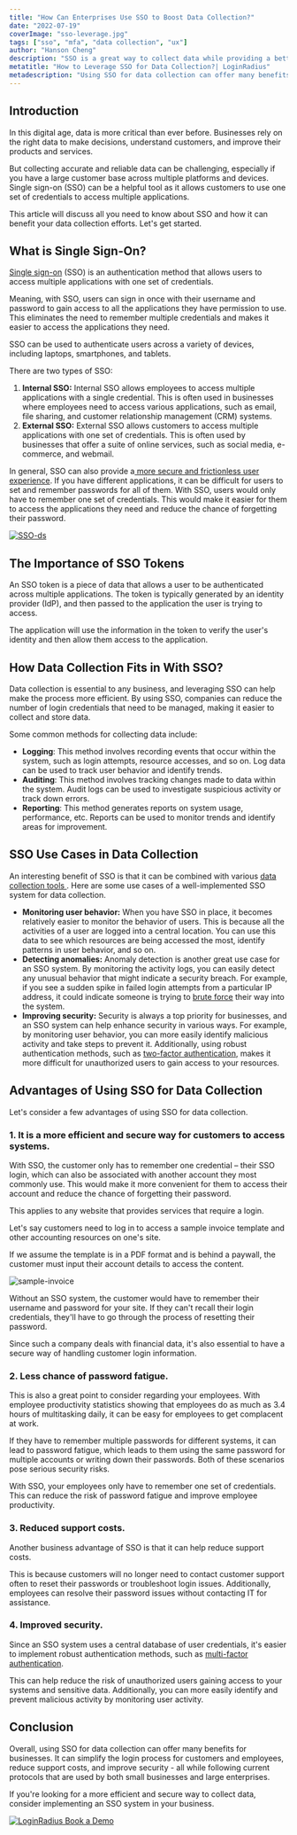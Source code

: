 ```yaml
---
title: "How Can Enterprises Use SSO to Boost Data Collection?"
date: "2022-07-19"
coverImage: "sso-leverage.jpg"
tags: ["sso", "mfa", "data collection", "ux"]
author: "Hanson Cheng"
description: "SSO is a great way to collect data while providing a better user experience and increasing security. This blog will help you get the most out of SSO for data collection, ensuring that your data is collected effectively and efficiently."
metatitle: "How to Leverage SSO for Data Collection?| LoginRadius"
metadescription: "Using SSO for data collection can offer many benefits for businesses. Read this blog to know all  about SSO and how it can benefit your data collection efforts."
---
```



## Introduction 

In this digital age, data is more critical than ever before. Businesses rely on the right data to make decisions, understand customers, and improve their products and services. 

But collecting accurate and reliable data can be challenging, especially if you have a large customer base across multiple platforms and devices. Single sign-on (SSO) can be a helpful tool as it allows customers to use one set of credentials to access multiple applications.

This article will discuss all you need to know about SSO and how it can benefit your data collection efforts. Let's get started.


## What is Single Sign-On?

[Single sign-on](https://www.loginradius.com/blog/identity/what-is-single-sign-on/) (SSO) is an authentication method that allows users to access multiple applications with one set of credentials.

Meaning, with SSO, users can sign in once with their username and password to gain access to all the applications they have permission to use. This eliminates the need to remember multiple credentials and makes it easier to access the applications they need.

SSO can be used to authenticate users across a variety of devices, including laptops, smartphones, and tablets.

There are two types of SSO:



1. **Internal SSO:** Internal SSO allows employees to access multiple applications with a single credential. This is often used in businesses where employees need to access various applications, such as email, file sharing, and customer relationship management (CRM) systems.
2. **External SSO:** External SSO allows customers to access multiple applications with one set of credentials. This is often used by businesses that offer a suite of online services, such as social media, e-commerce, and webmail.

In general, SSO can also provide a[ more secure and frictionless user experience](https://www.loginradius.com/blog/growth/4-tips-secure-frictionless-ux/). If you have different applications, it can be difficult for users to set and remember passwords for all of them. With SSO, users would only have to remember one set of credentials. This would make it easier for them to access the applications they need and reduce the chance of forgetting their password.

[![SSO-ds](SSO-ds.png)](https://www.loginradius.com/resource/loginradius-single-sign-on/)


## The Importance of SSO Tokens

An SSO token is a piece of data that allows a user to be authenticated across multiple applications. The token is typically generated by an identity provider (IdP), and then passed to the application the user is trying to access.

The application will use the information in the token to verify the user's identity and then allow them access to the application.


## How Data Collection Fits in With SSO?

Data collection is essential to any business, and leveraging SSO can help make the process more efficient. By using SSO, companies can reduce the number of login credentials that need to be managed, making it easier to collect and store data. 

Some common methods for collecting data include:



* **Logging**: This method involves recording events that occur within the system, such as login attempts, resource accesses, and so on. Log data can be used to track user behavior and identify trends.
* **Auditing**: This method involves tracking changes made to data within the system. Audit logs can be used to investigate suspicious activity or track down errors.
* **Reporting**: This method generates reports on system usage, performance, etc. Reports can be used to monitor trends and identify areas for improvement.


## SSO Use Cases in Data Collection

An interesting benefit of  SSO is that it can be combined with various <a rel="nofollow" href="https://www.mikevestil.com/data-collection-tools/"> data collection tools </a>. Here are some use cases of a well-implemented SSO system for data collection.



* **Monitoring user behavior:** When you have SSO in place, it becomes relatively easier to monitor the behavior of users. This is because all the activities of a user are logged into a central location. You can use this data to see which resources are being accessed the most, identify patterns in user behavior, and so on.
* **Detecting anomalies:** Anomaly detection is another great use case for an SSO system. By monitoring the activity logs, you can easily detect any unusual behavior that might indicate a security breach. For example, if you see a sudden spike in failed login attempts from a particular IP address, it could indicate someone is trying to [brute force](https://www.loginradius.com/blog/identity/brute-force-lockout/) their way into the system.
* **Improving security:** Security is always a top priority for businesses, and an SSO system can help enhance security in various ways. For example, by monitoring user behavior, you can more easily identify malicious activity and take steps to prevent it. Additionally, using robust authentication methods, such as [two-factor authentication](https://www.loginradius.com/blog/identity/how-to-setup-2fa-in-online-accounts/), makes it more difficult for unauthorized users to gain access to your resources.


## Advantages of Using SSO for Data Collection

Let's consider a few advantages of using SSO for data collection.


### 1. It is a more efficient and secure way for customers to access systems.

With SSO, the customer only has to remember one credential – their SSO login, which can also be associated with another account they most commonly use. This would make it more convenient for them to access their account and reduce the chance of forgetting their password.

This applies to any website that provides services that require a login. 

Let's say customers need to log in to access a sample invoice template and other accounting resources on one's site. 

If we assume the template is in a PDF format and is behind a paywall, the customer must input their account details to access the content.

![sample-invoice](sample-invoice.png)


Without an SSO system, the customer would have to remember their username and password for your site. If they can't recall their login credentials, they'll have to go through the process of resetting their password. 

Since such a company deals with financial data, it's also essential to have a secure way of handling customer login information.


### 2. Less chance of password fatigue.

This is also a great point to consider regarding your employees. With employee productivity statistics showing that employees do as much as 3.4 hours of multitasking daily, it can be easy for employees to get complacent at work.

If they have to remember multiple passwords for different systems, it can lead to password fatigue, which leads to them using the same password for multiple accounts or writing down their passwords. Both of these scenarios pose serious security risks.

With SSO, your employees only have to remember one set of credentials. This can reduce the risk of password fatigue and improve employee productivity.


### 3. Reduced support costs.

Another business advantage of SSO is that it can help reduce support costs.

This is because customers will no longer need to contact customer support often to reset their passwords or troubleshoot login issues. Additionally, employees can resolve their password issues without contacting IT for assistance.


### 4. Improved security.

Since an SSO system uses a central database of user credentials, it's easier to implement robust authentication methods, such as [multi-factor authentication](https://www.loginradius.com/multi-factor-authentication/).

This can help reduce the risk of unauthorized users gaining access to your systems and sensitive data. Additionally, you can more easily identify and prevent malicious activity by monitoring user activity.


## Conclusion

Overall, using SSO for data collection can offer many benefits for businesses. It can simplify the login process for customers and employees, reduce support costs, and improve security - all while following current protocols that are used by both small businesses and large enterprises. 

If you're looking for a more efficient and secure way to collect data, consider implementing an SSO system in your business.


[![LoginRadius Book a Demo](../../assets/book-a-demo-loginradius.png)](https://www.loginradius.com/book-a-demo/)
